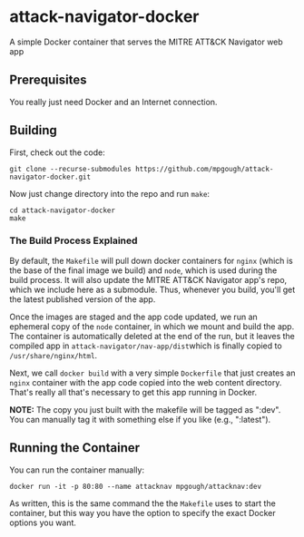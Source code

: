 # attack-navigator-docker
A simple Docker container that serves the MITRE ATT&amp;CK Navigator web app

## Prerequisites

You really just need Docker and an Internet connection.

## Building

First, check out the code:

    git clone --recurse-submodules https://github.com/mpgough/attack-navigator-docker.git

Now just change directory into the repo and run `make`:

    cd attack-navigator-docker
    make

### The Build Process Explained

By default, the `Makefile` will pull down docker containers for `nginx` (which is the base of the final image we build) and `node`, which is used during the build process.  It will also update the MITRE ATT&CK Navigator app's repo, which we include here as a submodule.  Thus, whenever you build, you'll get the latest published version of the app.

Once the images are staged and the app code updated, we run an ephemeral copy of the `node` container, in which we mount and build the app.  The container is automatically deleted at the end of the run, but it leaves the compiled app in `attack-navigator/nav-app/dist`which is finally copied to `/usr/share/nginx/html`.  

Next, we call `docker build` with a very simple `Dockerfile` that just creates an `nginx` container with the app code copied into the web content directory.  That's really all that's necessary to get this app running in Docker.

**NOTE:** The copy you just built with the makefile will be tagged as ":dev".  You can manually tag it with something else if you like (e.g., ":latest").

## Running the Container

You can run the container manually:

    docker run -it -p 80:80 --name attacknav mpgough/attacknav:dev

As written, this is the same command the the `Makefile` uses to start the container, but this way you have the option to specify the exact Docker options you want.  

